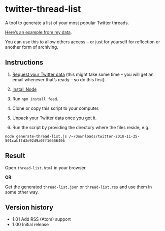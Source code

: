 # twitter-thread-list

A tool to generate a list of your most popular Twitter threads. 

[Here’s an example from my data](https://aresluna.org/twitter-threads).

You can use this to allow others access – or just for yourself for reflection or another form of archiving.

## Instructions

1. [Request your Twitter data](https://twitter.com/settings/your_twitter_data)  (this might take some time – you will get an email whenever that’s ready – so do this first).

2. [Install Node](https://nodejs.org/en/download/)

3. Run `npm install feed`.

4. Clone or copy this script to your computer.

5. Unpack your Twitter data once you got it.

6. Run the script by providing the directory where the files reside, e.g.: 

`node generate-thread-list.js /~/Downloads/twitter-2018-11-25-501cabffd3e92d9a0ff16656406`

## Result

Open `thread-list.html` in your browser.

**OR**

Get the generated `thread-list.json` or `thread-list.rss` and use them in some other way.

## Version history

- 1.01 Add RSS (Atom) support
- 1.00 Initial release
